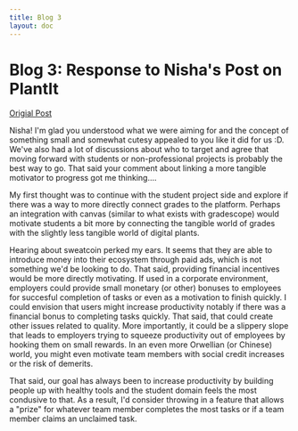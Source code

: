 ```yaml
---
title: Blog 3
layout: doc
---
```


# Blog 3: Response to Nisha's Post on PlantIt

[Origial Post](https://nisha-nathan.github.io/portfolio-nisha/blogs/blog5.html)

Nisha! I'm glad you understood what we were aiming for and the concept of something small and somewhat cutesy appealed to you like it did for us :D. We've also had a lot of discussions about who to target and agree that moving forward with students or non-professional projects is probably the best way to go. That said your comment about linking a more tangible motivator to progress got me thinking....

My first thought was to continue with the student project side and explore if there was a way to more directly connect grades to the platform. Perhaps an integration with canvas (similar to what exists with gradescope) would motivate students a bit more by connecting the tangible world of grades with the slightly less tangible world of digital plants.

Hearing about sweatcoin perked my ears. It seems that they are able to introduce money into their ecosystem through paid ads, which is not something we'd be looking to do. That said, providing financial incentives would be more directly motivating. If used in a corporate environment, employers could provide small monetary (or other) bonuses to employees for succesful completion of tasks or even as a motivation to finish quickly. I could envision that users might increase productivity notably if there was a financial bonus to completing tasks quickly. That said, that could create other issues related to quality. More importantly, it could be a slippery slope that leads to employers trying to squeeze productivity out of employees by hooking them on small rewards. In an even more Orwellian (or Chinese) world, you might even motivate team members with social credit increases or the risk of demerits.

That said, our goal has always been to increase productivity by building people up with healthy tools and the student domain feels the most condusive to that. As a result, I'd consider throwing in a feature that allows a "prize" for whatever team member completes the most tasks or if a team member claims an unclaimed task.
